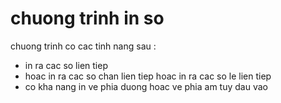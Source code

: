 chuong trinh in so
===

chuong trinh co cac tinh nang sau :

* in ra cac so lien tiep
* hoac in ra cac so chan lien tiep hoac in ra cac so le lien tiep
* co kha nang in ve phia duong hoac ve phia am tuy dau vao